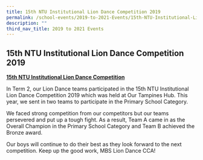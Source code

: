 ```yaml
---
title: 15th NTU Institutional Lion Dance Competition 2019
permalink: /school-events/2019-to-2021-Events/15th-NTU-Institutional-Lion-Dance-Competition-2019/
description: ""
third_nav_title: 2019 to 2021 Events
---
```

## 15th NTU Institutional Lion Dance Competition 2019


**<u>15th NTU Institutional Lion Dance Competition</u>**

In Term 2, our Lion Dance teams participated in the 15th NTU Institutional Lion Dance Competition 2019 which was held at Our Tampines Hub. This year, we sent in two teams to participate in the Primary School Category.

We faced strong competition from our competitors but our teams persevered and put up a tough fight. As a result, Team A came in as the Overall Champion in the Primary School Category and Team B achieved the Bronze award.

Our boys will continue to do their best as they look forward to the next competition. Keep up the good work, MBS Lion Dance CCA!

